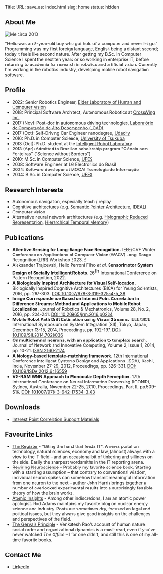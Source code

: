 Title:
URL:
save_as: index.html
slug: home
status: hidden

## About Me

![Me circa 2010]({static}/images/photo.jpg)

"Helio was an 8-year-old boy who got hold of a computer and never let go." Programming was my first foreign language, English being a distant second; today it feels like second nature. After getting my B.Sc. in Computer Science I spent the next ten years or so working in enterprise IT, before returning to academia for research in robotics and artificial vision. Currently I'm working in the robotics industry, developing mobile robot navigation software.

## Profile

* 2022: Senior Robotics Engineer, [Elder Laboratory of Human and Computer Vision](https://www.elderlab.yorku.ca/)
* 2018: Principal Software Architect, Autonomous Robotics at [CrossWing Inc.](http://crosswing.com/)
* 2017 (Nov): Post-doc in autonomous driving technologies, [Laboratório de Computação de Alto Desempenho (LCAD)](http://www.lcad.inf.ufes.br/)
* 2017 (Oct): Self-Driving Car Engineer nanodegree, [Udacity](https://www.udacity.com/course/self-driving-car-engineer-nanodegree--nd013)
* 2016: Ph.D. in Computer Science, [University of Tsukuba](http://www.tsukuba.ac.jp/en/)
* 2013 (Oct): Ph.D. student at the [Intelligent Robot Laboratory](http://www.roboken.iit.tsukuba.ac.jp/en/)
* 2013 (Apr): Admitted to Brazilian scholarship program "Ciência sem Fonteiras" ("Science without Borders")
* 2010: M.Sc. in Computer Science, [UFES](http://ufes.br/)
* 2008: Software Engineer at LG Electronics do Brasil
* 2004: Software developer at MOGAI Tecnologia de Informação
* 2004: B.Sc. in Computer Science, [UFES](http://ufes.br/)

## Research Interests

* Autonomous navigation, especially teach / replay
* Cognitive architectures (e.g. [Semantic Pointer Architecture](http://compneuro.uwaterloo.ca/research/spa/semantic-pointer-architecture.html), [IDEAL](http://liris.cnrs.fr/ideal/))
* Computer vision
* Alternative neural network architectures (e.g. [Holographic Reduced Representation](http://www.d-reps.org/), [Hierarchical Temporal Memory](http://numenta.com/learn/))

## Publications

* **Attentive Sensing for Long-Range Face Recognition.** IEEE/CVF Winter Conference on Applications of Computer Vision (WACV) Long-Range Recognition (LRR) Workshop 2023. [^](https://openaccess.thecvf.com/content/WACV2023W/LRR/html/Filho_Attentive_Sensing_for_Long-Range_Face_Recognition_WACVW_2023_paper.html)
* Aleksander Trajcevski, Helio Perroni Filho _et al._ **Sensorimotor System Design of Socially Intelligent Robots.** 26<span style="vertical-align: super; font-size: medium;">th</span> International Conference on Pattern Recognition, 2022.
* **A Biologically Inspired Architecture for Visual Self-location.** Biologically Inspired Cognitive Architectures (BICA) for Young Scientists, 2016, pp. 297-303.
[DOI: 10.1007/978-3-319-32554-5_38](http://dx.doi.org/10.1007/978-3-319-32554-5_38)
* **Image Correspondence Based on Interest Point Correlation in Difference Streams: Method and Applications to Mobile Robot Localization.** Journal of Robotics & Mechatronics, Volume 28, No. 2, 2016, pp. 234-241. [DOI: 10.20965/jrm.2016.p0234](http://dx.doi.org/10.20965/jrm.2016.p0234)
* **Mobile Robot Path Drift Estimation using Visual Streams.** IEEE/SICE International Symposium on System Integration (SII), Tokyo, Japan, December 13-15, 2014, Proceedings, pp. 192-197. [DOI: 10.1109/SII.2014.7028036](http://dx.doi.org/10.1109/SII.2014.7028036)
* **On multichannel neurons, with an application to template search.** Journal of Network and Innovative Computing, Volume 2, Issue 1, 2014, pp. 10-21. [ISSN 2160-2174](http://www.mirlabs.net/jnic/secured/Volume2-Issue1/Paper2/JNIC_Paper2.pdf)
* **A biology-based template-matching framework.** 12th International Conference Intelligent Systems Design and Applications (ISDA), Kochi, India, November 27-29, 2012, Proceedings, pp. 326-331. [DOI: 10.1109/ISDA.2012.6416559](https://dx.doi.org/10.1109/ISDA.2012.6416559)
* **VG-RAM WNN Approach to Monocular Depth Perception.** 17th International Conference on Neural Information Processing (ICONIP), Sydney, Australia, November 22-25, 2010, Proceedings, Part II, pp.509-516. [DOI: 10.1007/978-3-642-17534-3_63](https://dx.doi.org/10.1007/978-3-642-17534-3_63)

## Downloads

* [Interest Point Correlation Support Materials](https://github.com/xperroni/InterestPointCorrelationSupportMaterials)

## Favourite Links

* [The Register](http://www.theregister.co.uk/) - "Biting the hand that feeds IT". A news portal on technology, natural sciences, economy and law, (almost) always with a view to the IT field – and an occasional bit of tinkering and silliness on the side. Easily the sharpest wordsmiths in the IT reporting arena.
* [Rewiring Neuroscience](http://www.rewiring-neuroscience.com/) - Probably my favorite science book. Starting with a startling assumption – that contrary to conventional wisdom, individual neuron spikes can somehow transmit meaningful information from one neuron to the next – author John Harris brings together a number of overlooked experimental results into a surprisingly feasible theory of how the brain works.
* [Atomic Insights](http://atomicinsights.com) - Among other indiscretions, I am an atomic power apologist. Rod Adams maintains my favorite blog on nuclear energy science and industry. Posts are sometimes dry, focused on legal and political issues, but they always give good insights on the challenges and perspectives of the field.
* [The Gervais Principle](http://www.ribbonfarm.com/the-gervais-principle/) - Venkatesh Rao's account of human nature, social order and organizational dynamics is a must-read, even if you've never watched <i>The Office</i> – I for one didn't, and still this is one of my all-time favorite books.

## Contact Me

* [LinkedIn](https://www.linkedin.com/in/xperroni)
